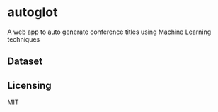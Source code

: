 # autoglot
A web app to auto generate conference titles using Machine Learning techniques

## Dataset
##
##
##
##
##
## Licensing 
MIT
